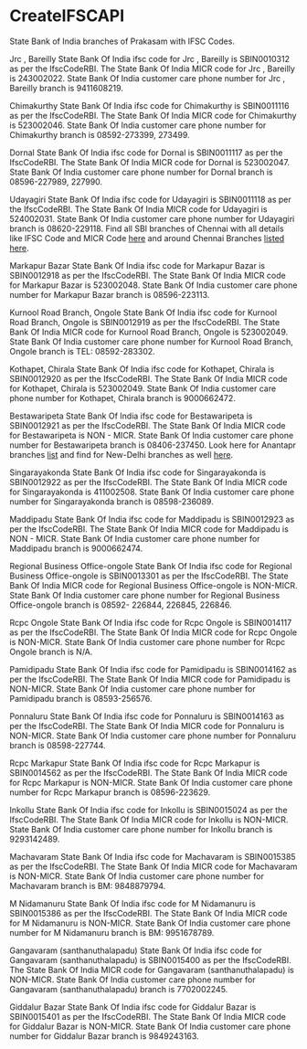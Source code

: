CreateIFSCAPI
============
State Bank of India branches of Prakasam with IFSC Codes.

Jrc , Bareilly
State Bank Of India ifsc code for Jrc , Bareilly is SBIN0010312 as per the IfscCodeRBI. The State Bank Of India MICR code for Jrc , Bareilly is 243002022. State Bank Of India customer care phone number for Jrc , Bareilly branch is 9411608219.

Chimakurthy
State Bank Of India ifsc code for Chimakurthy is SBIN0011116 as per the IfscCodeRBI. The State Bank Of India MICR code for Chimakurthy is 523002046. State Bank Of India customer care phone number for Chimakurthy branch is 08592-273399, 273499.

Dornal
State Bank Of India ifsc code for Dornal is SBIN0011117 as per the IfscCodeRBI. The State Bank Of India MICR code for Dornal is 523002047. State Bank Of India customer care phone number for Dornal branch is 08596-227989, 227990.

Udayagiri
State Bank Of India ifsc code for Udayagiri is SBIN0011118 as per the IfscCodeRBI. The State Bank Of India MICR code for Udayagiri is 524002031. State Bank Of India customer care phone number for Udayagiri branch is 08620-229118. Find all SBI branches of Chennai with all details like IFSC Code and MICR Code <a href="http://ifsccodesbi.designshuffle.com/blog/sbi-chennai-ifsc-codes">here</a> and around Chennai Branches <a href="http://sbiifsccodes.parsiblog.com/Posts/2/SBI+IFSC+Codes+Chennai+Next+Page/">listed here</a>.


Markapur Bazar
State Bank Of India ifsc code for Markapur Bazar is SBIN0012918 as per the IfscCodeRBI. The State Bank Of India MICR code for Markapur Bazar is 523002048. State Bank Of India customer care phone number for Markapur Bazar branch is 08596-223113.

Kurnool Road Branch, Ongole
State Bank Of India ifsc code for Kurnool Road Branch, Ongole is SBIN0012919 as per the IfscCodeRBI. The State Bank Of India MICR code for Kurnool Road Branch, Ongole is 523002049. State Bank Of India customer care phone number for Kurnool Road Branch, Ongole branch is TEL: 08592-283302.

Kothapet, Chirala
State Bank Of India ifsc code for Kothapet, Chirala is SBIN0012920 as per the IfscCodeRBI. The State Bank Of India MICR code for Kothapet, Chirala is 523002049. State Bank Of India customer care phone number for Kothapet, Chirala branch is 9000662472.

Bestawaripeta
State Bank Of India ifsc code for Bestawaripeta is SBIN0012921 as per the IfscCodeRBI. The State Bank Of India MICR code for Bestawaripeta is NON - MICR. State Bank Of India customer care phone number for Bestawaripeta branch is 08406-237450. Look here for Anantapr branches <a href="http://sbibankinfo.page.tl/SBI-Anantapur-Ifsc-Codes.htm">list</a> and find for New-Delhi branches as well <a href="http://ifsccodessbi.weebly.com/blog/view-sbi-ifsc-codes-for-delhi-branches">here</a>.

Singarayakonda
State Bank Of India ifsc code for Singarayakonda is SBIN0012922 as per the IfscCodeRBI. The State Bank Of India MICR code for Singarayakonda is 411002508. State Bank Of India customer care phone number for Singarayakonda branch is 08598-236089.

Maddipadu
State Bank Of India ifsc code for Maddipadu is SBIN0012923 as per the IfscCodeRBI. The State Bank Of India MICR code for Maddipadu is NON - MICR. State Bank Of India customer care phone number for Maddipadu branch is 9000662474.

Regional Business Office-ongole
State Bank Of India ifsc code for Regional Business Office-ongole is SBIN0013301 as per the IfscCodeRBI. The State Bank Of India MICR code for Regional Business Office-ongole is NON-MICR. State Bank Of India customer care phone number for Regional Business Office-ongole branch is 08592- 226844, 226845, 226846.

Rcpc Ongole
State Bank Of India ifsc code for Rcpc Ongole is SBIN0014117 as per the IfscCodeRBI. The State Bank Of India MICR code for Rcpc Ongole is NON-MICR. State Bank Of India customer care phone number for Rcpc Ongole branch is N/A.

Pamidipadu
State Bank Of India ifsc code for Pamidipadu is SBIN0014162 as per the IfscCodeRBI. The State Bank Of India MICR code for Pamidipadu is NON-MICR. State Bank Of India customer care phone number for Pamidipadu branch is 08593-256576.

Ponnaluru
State Bank Of India ifsc code for Ponnaluru is SBIN0014163 as per the IfscCodeRBI. The State Bank Of India MICR code for Ponnaluru is NON-MICR. State Bank Of India customer care phone number for Ponnaluru branch is 08598-227744.

Rcpc Markapur
State Bank Of India ifsc code for Rcpc Markapur is SBIN0014562 as per the IfscCodeRBI. The State Bank Of India MICR code for Rcpc Markapur is NON-MICR. State Bank Of India customer care phone number for Rcpc Markapur branch is 08596-223629.

Inkollu
State Bank Of India ifsc code for Inkollu is SBIN0015024 as per the IfscCodeRBI. The State Bank Of India MICR code for Inkollu is NON-MICR. State Bank Of India customer care phone number for Inkollu branch is 9293142489.

Machavaram
State Bank Of India ifsc code for Machavaram is SBIN0015385 as per the IfscCodeRBI. The State Bank Of India MICR code for Machavaram is NON-MICR. State Bank Of India customer care phone number for Machavaram branch is BM: 9848879794.

M Nidamanuru
State Bank Of India ifsc code for M Nidamanuru is SBIN0015386 as per the IfscCodeRBI. The State Bank Of India MICR code for M Nidamanuru is NON-MICR. State Bank Of India customer care phone number for M Nidamanuru branch is BM: 9951678789.

Gangavaram (santhanuthalapadu)
State Bank Of India ifsc code for Gangavaram (santhanuthalapadu) is SBIN0015400 as per the IfscCodeRBI. The State Bank Of India MICR code for Gangavaram (santhanuthalapadu) is NON-MICR. State Bank Of India customer care phone number for Gangavaram (santhanuthalapadu) branch is 7702002245.

Giddalur Bazar
State Bank Of India ifsc code for Giddalur Bazar is SBIN0015401 as per the IfscCodeRBI. The State Bank Of India MICR code for Giddalur Bazar is NON-MICR. State Bank Of India customer care phone number for Giddalur Bazar branch is 9849243163.
